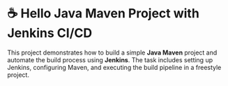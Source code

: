 # ☕ Hello Java Maven Project with Jenkins CI/CD

This project demonstrates how to build a simple **Java Maven** project and automate the build process using **Jenkins**. The task includes setting up Jenkins, configuring Maven, and executing the build pipeline in a freestyle project.


